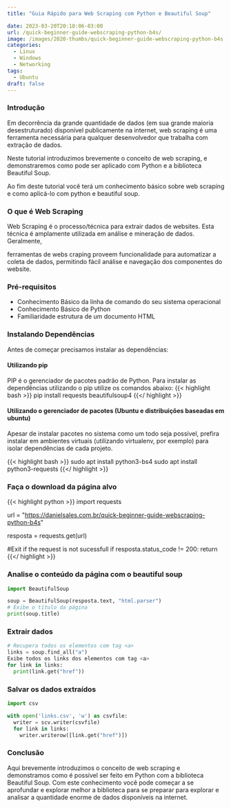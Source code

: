 ```yaml
---
title: "Guia Rápido para Web Scraping com Python e Beautiful Soup"

date: 2023-03-20T20:18:06-03:00
url: /quick-beginner-guide-webscraping-python-b4s/
image: /images/2020-thumbs/quick-beginner-guide-webscraping-python-b4s.jpg
categories:
  - Linux
  - Windows
  - Networking
tags:
  - Ubuntu
draft: false
---
```


### Introdução
Em decorrência da grande quantidade de dados (em sua grande maioria desestruturado) disponível publicamente na internet, web scraping é uma 
ferramenta necessária para qualquer desenvolvedor que trabalha com extração de dados.

Neste tutorial introduzimos brevemente o conceito de web scraping, e demonstraremos como pode ser aplicado com Python e a biblioteca Beautiful
Soup.

Ao fim deste tutorial você terá um conhecimento básico sobre web scraping e como aplicá-lo com python e beautiful soup.

### O que é Web Scraping
Web Scraping é o processo/técnica para extrair dados de websites. Esta técnica é amplamente utilizada em análise e mineração de dados. Geralmente,

ferramentas de webs craping proveem funcionalidade para automatizar a coleta de dados, permitindo fácil análise e navegação dos componentes do website.

### Pré-requisitos
* Conhecimento Básico da linha de comando do seu sistema operacional
* Conhecimento Básico de Python
* Familiaridade estrutura de um documento HTML

### Instalando Dependências
Antes de começar precisamos instalar as dependências:
#### Utilizando pip
PIP é o gerenciador de pacotes padrão de Python. Para instalar as dependências utilizando o pip utilize os comandos abaixo:
{{< highlight bash >}}
pip install requests beautifulsoup4
{{</ highlight >}}
#### Utilizando o gerenciador de pacotes (Ubuntu e distribuições baseadas em ubuntu)
Apesar de instalar pacotes no sistema como um todo seja possível, prefira instalar em ambientes virtuais (utilizando virtualenv, por exemplo) para isolar
dependências de cada projeto.

{{< highlight bash >}}
sudo apt install python3-bs4
sudo apt install python3-requests
{{</ highlight >}}

### Faça o download da página alvo
{{< highlight python >}}
import requests

url = "https://danielsales.com.br/quick-beginner-guide-webscraping-python-b4s"

resposta = requests.get(url)

#Exit if the request is not sucessfull
if resposta.status_code != 200:
  return
{{</ highlight >}}

### Analise o conteúdo da página com o beautiful soup
```Python
import BeautifulSoup

soup = BeautifulSoup(resposta.text, "html.parser")
# Exibe o título da página
print(soup.title)
```

### Extrair dados

```Python
# Recupera todos os elementos com tag <a>
links = soup.find_all("a")
Exibe todos os links dos elementos com tag <a>
for link in links:
  print(link.get("href"))
```

### Salvar os dados extraídos
```Python
import csv

with open('links.csv', 'w') as csvfile:
  writer = scv.writer(csvfile)
  for link in links:
    writer.writerow([link.get("href")])
```

### Conclusão
Aqui brevemente introduzimos o conceito de web scraping e demonstramos como é possível ser feito em Python com a biblioteca Beautiful Soup. Com este conhecimento você pode começar
a se aprofundar e explorar melhor a biblioteca para se preparar para explorar e analisar a quantidade enorme de dados disponíveis na internet.
